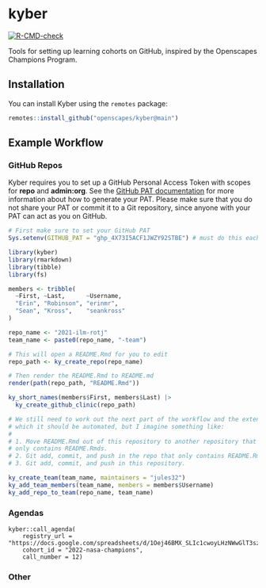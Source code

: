 # kyber

<!-- badges: start -->
[![R-CMD-check](https://github.com/Openscapes/kyber/workflows/R-CMD-check/badge.svg)](https://github.com/Openscapes/kyber/actions)
<!-- badges: end -->

Tools for setting up learning cohorts on GitHub, inspired by the Openscapes
Champions Program.

## Installation

You can install Kyber using the `remotes` package:

``` r
remotes::install_github("openscapes/kyber@main")
```

## Example Workflow

### GitHub Repos

Kyber requires you to set up a GitHub Personal Access Token with scopes for 
**repo** and **admin:org**. See the [GitHub PAT documentation][gh-pat-docs] for 
more information about how to generate your PAT. Please make sure that you do
not share your PAT or commit it to a Git repository, since anyone with your PAT
can act as you on GitHub.

``` r
# First make sure to set your GitHub PAT
Sys.setenv(GITHUB_PAT = "ghp_4X73I5ACF1JWZY92STBE") # must do this each R session

library(kyber) 
library(rmarkdown)
library(tibble)
library(fs)

members <- tribble(
  ~First, ~Last,      ~Username,
  "Erin", "Robinson", "erinmr",
  "Sean", "Kross",    "seankross"
)

repo_name <- "2021-ilm-rotj"
team_name <- paste0(repo_name, "-team")

# This will open a README.Rmd for you to edit
repo_path <- ky_create_repo(repo_name)

# Then render the README.Rmd to README.md
render(path(repo_path, "README.Rmd"))

ky_short_names(members$First, members$Last) |>
  ky_create_github_clinic(repo_path)

# We still need to work out the next part of the workflow and the extent to
# which it should be automated, but I imagine something like:
#
# 1. Move README.Rmd out of this repository to another repository that perhaps 
# only contains README.Rmds.
# 2. Git add, commit, and push in the repo that only contains README.Rmds.
# 3. Git add, commit, and push in this repository.

ky_create_team(team_name, maintainers = "jules32")
ky_add_team_members(team_name, members = members$Username)
ky_add_repo_to_team(repo_name, team_name)
```

### Agendas

```
kyber::call_agenda(
    registry_url = "https://docs.google.com/spreadsheets/d/1Oej46BMX_SLIc1cwoyLHzNWwGlT3szez8FDKc3b418w/edit#gid=942365997", 
    cohort_id = "2022-nasa-champions", 
    call_number = 12)
```

### Other
[gh-pat-docs]:https://docs.github.com/en/authentication/keeping-your-account-and-data-secure/creating-a-personal-access-token
